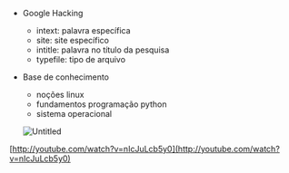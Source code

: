 
- Google Hacking
    - intext: palavra específica
    - site: site específico
    - intitle: palavra no título da pesquisa
    - typefile: tipo de arquivo
- Base de conhecimento
    - noções linux
    - fundamentos programação python
    - sistema operacional
    
    ![Untitled](Untitled.png)
    

[http://youtube.com/watch?v=nIcJuLcb5y0](http://youtube.com/watch?v=nIcJuLcb5y0)